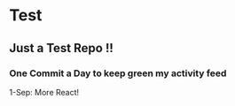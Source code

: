 # Test
## Just a Test Repo !!
### One Commit a Day to keep green my activity feed 

1-Sep: More React!